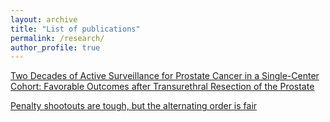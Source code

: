 ```yaml
---
layout: archive
title: "List of publications"
permalink: /research/
author_profile: true
---
```


[Two Decades of Active Surveillance for Prostate Cancer in a Single-Center Cohort: Favorable Outcomes after Transurethral Resection of the Prostate](https://www.mdpi.com/2072-6694/14/2/368)

[Penalty shootouts are tough, but the alternating order is fair](https://arxiv.org/abs/2310.04797)

